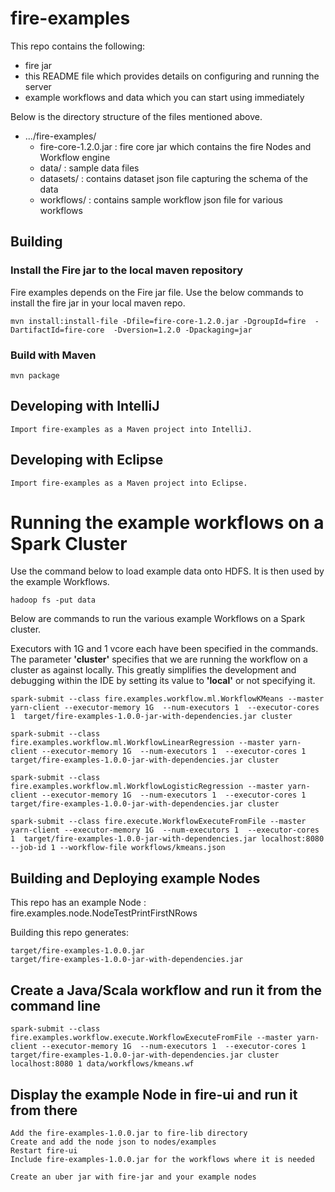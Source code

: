 # fire-examples

This repo contains the following:

* fire jar
* this README file which provides details on configuring and running the server
* example workflows and data which you can start using immediately

Below is the directory structure of the files mentioned above.

* .../fire-examples/
	* fire-core-1.2.0.jar : fire core jar which contains the fire Nodes and Workflow engine
	* data/ : sample data files
	* datasets/ : contains dataset json file capturing the schema of the data
	* workflows/ : contains sample workflow json file for various workflows



## Building

### Install the Fire jar to the local maven repository

Fire examples depends on the Fire jar file. Use the below commands to install the fire jar in your local maven repo.

    mvn install:install-file -Dfile=fire-core-1.2.0.jar -DgroupId=fire  -DartifactId=fire-core  -Dversion=1.2.0 -Dpackaging=jar
    
    
    
### Build with Maven

    mvn package
    
## Developing with IntelliJ

    Import fire-examples as a Maven project into IntelliJ.

## Developing with Eclipse

    Import fire-examples as a Maven project into Eclipse.
    


# Running the example workflows on a Spark Cluster

Use the command below to load example data onto HDFS. It is then used by the example Workflows.

	hadoop fs -put data

Below are commands to run the various example Workflows on a Spark cluster. 

Executors with 1G and 1 vcore each have been specified in the commands. The parameter **'cluster'** specifies that we are running the workflow on a cluster as against locally. This greatly simplifies the development and debugging within the IDE by setting its value to **'local'** or not specifying it.

	spark-submit --class fire.examples.workflow.ml.WorkflowKMeans --master yarn-client --executor-memory 1G  --num-executors 1  --executor-cores 1  target/fire-examples-1.0.0-jar-with-dependencies.jar cluster

	spark-submit --class fire.examples.workflow.ml.WorkflowLinearRegression --master yarn-client --executor-memory 1G  --num-executors 1  --executor-cores 1  target/fire-examples-1.0.0-jar-with-dependencies.jar cluster

	spark-submit --class fire.examples.workflow.ml.WorkflowLogisticRegression --master yarn-client --executor-memory 1G  --num-executors 1  --executor-cores 1  target/fire-examples-1.0.0-jar-with-dependencies.jar cluster

	spark-submit --class fire.execute.WorkflowExecuteFromFile --master yarn-client --executor-memory 1G  --num-executors 1  --executor-cores 1  target/fire-examples-1.0.0-jar-with-dependencies.jar localhost:8080 --job-id 1 --workflow-file workflows/kmeans.json

## Building and Deploying example Nodes

This repo has an example Node : fire.examples.node.NodeTestPrintFirstNRows

Building this repo generates:

	target/fire-examples-1.0.0.jar
	target/fire-examples-1.0.0-jar-with-dependencies.jar

## Create a Java/Scala workflow and run it from the command line

	spark-submit --class fire.examples.workflow.execute.WorkflowExecuteFromFile --master yarn-client --executor-memory 1G  --num-executors 1  --executor-cores 1  target/fire-examples-1.0.0-jar-with-dependencies.jar cluster localhost:8080 1 data/workflows/kmeans.wf
	
	
## Display the example Node in fire-ui and run it from there

	Add the fire-examples-1.0.0.jar to fire-lib directory
	Create and add the node json to nodes/examples
	Restart fire-ui
	Include fire-examples-1.0.0.jar for the workflows where it is needed

	Create an uber jar with fire-jar and your example nodes

	


